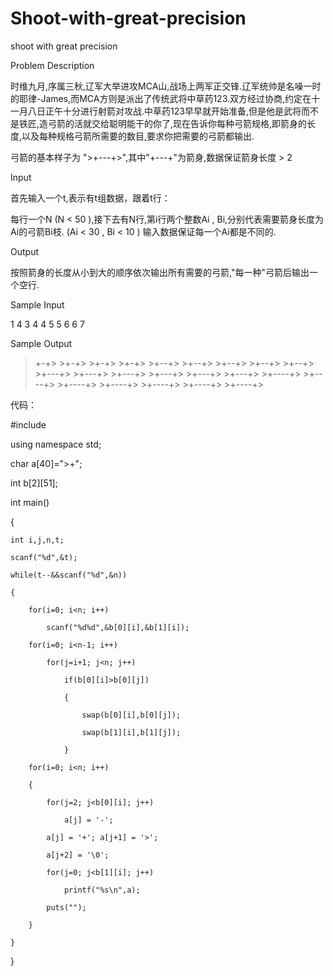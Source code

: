 # Shoot-with-great-precision

shoot with great precision

Problem Description

时维九月,序属三秋,辽军大举进攻MCA山,战场上两军正交锋.辽军统帅是名噪一时的耶律-James,而MCA方则是派出了传统武将中草药123.双方经过协商,约定在十一月八日正午十分进行射箭对攻战.中草药123早早就开始准备,但是他是武将而不是铁匠,造弓箭的活就交给聪明能干的你了,现在告诉你每种弓箭规格,即箭身的长度,以及每种规格弓箭所需要的数目,要求你把需要的弓箭都输出.

弓箭的基本样子为 ">+---+>",其中"+---+"为箭身,数据保证箭身长度 > 2

Input

首先输入一个t,表示有t组数据，跟着t行：

每行一个N (N < 50 ),接下去有N行,第i行两个整数Ai , Bi,分别代表需要箭身长度为Ai的弓箭Bi枝. (Ai < 30 , Bi < 10 )
输入数据保证每一个Ai都是不同的.

Output

按照箭身的长度从小到大的顺序依次输出所有需要的弓箭,"每一种"弓箭后输出一个空行.

Sample Input

1 4 3 4 4 5 5 6 6 7

Sample Output

>+-+> >+-+> >+-+> >+-+> >+--+> >+--+> >+--+> >+--+> >+--+> >+---+> >+---+> >+---+> >+---+> >+---+> >+---+> >+----+> >+----+> >+----+> >+----+> >+----+> >+----+> >+----+>

代码：

#include<iostream>
  
using namespace std;


char a[40]=">+";

int b[2][51];

int main()

{

	int i,j,n,t;
  
	scanf("%d",&t);
  
	while(t--&&scanf("%d",&n))
  
	{
  
		for(i=0; i<n; i++)
    
			scanf("%d%d",&b[0][i],&b[1][i]);
      
		for(i=0; i<n-1; i++)
    
			for(j=i+1; j<n; j++)
      
				if(b[0][i]>b[0][j])
        
				{
        
					swap(b[0][i],b[0][j]);
          
					swap(b[1][i],b[1][j]);
          
				}
        
		for(i=0; i<n; i++)
    
		{
    
			for(j=2; j<b[0][i]; j++)
      
				a[j] = '-';
        
			a[j] = '+'; a[j+1] = '>';
      
			a[j+2] = '\0';
      
			for(j=0; j<b[1][i]; j++)
      
				printf("%s\n",a);
        
			puts("");
      
		}
    
	}
  
}
